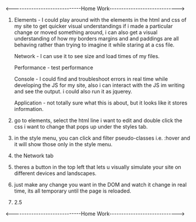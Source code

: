 <-----------------------------Home Work----------------------------->

1.  Elements - I could play around with the elements in the html and css of my site to get quicker visual understandings if i made a particular change or moved something around, i can also get a visual understanding of how my borders margins and and paddings are all behaving rather than trying to imagine it while staring at a css file.

    Network - I can use it to see size and load times of my files.

    Performance - test performance

    Console - I could find and troubleshoot errors in real time while developing the JS for my site, also i can interact with the JS im writing and see the output. i could also run it as jquerey.

    Application - not totally sure what this is about, but it looks like it stores information.

2. go to elements, select the html line i want to edit and double click the css i want to change that pops up under the styles tab.

3. in the style menu, you can click and filter pseudo-classes i.e. :hover and it will show those only in the style menu.

4. the Network tab

5. theres a button in the top left that lets u visually simulate your site on different devices and landscapes.

6. just make any change you want in the DOM and watch it change in real time, its all temporary until the page is reloaded.

7. 2.5

<-----------------------------Home Work----------------------------->